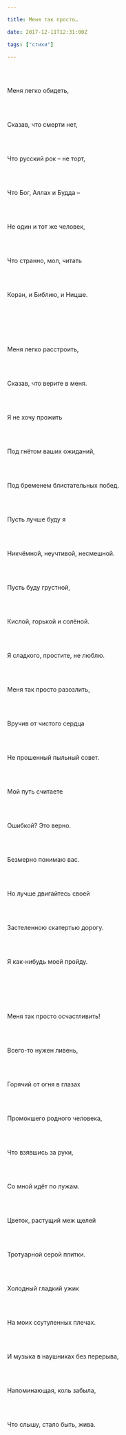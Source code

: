 ```yaml
---

title: Меня так просто…

date: 2017-12-11T12:31:00Z

tags: ["стихи"]

---
```


<br/><br/>

Меня легко обидеть, 

<br/><br/>

Сказав, что смерти нет, 

<br/><br/>

Что русский рок – не торт,

<br/><br/>

Что Бог, Аллах и Будда –

<br/><br/>

Не один и тот же человек,

<br/><br/>

Что странно, мол, читать

<br/><br/>

Коран, и Библию, и Ницше.

<br/><br/>



<br/><br/>

Меня легко расстроить,

<br/><br/>

Сказав, что верите в меня.

<br/><br/>

Я не хочу прожить

<br/><br/>

Под гнётом ваших ожиданий,

<br/><br/>

Под бременем блистательных побед.

<br/><br/>

Пусть лучше буду я

<br/><br/>

Никчёмной, неучтивой, несмешной.

<br/><br/>

Пусть буду грустной,

<br/><br/>

Кислой, горькой и солёной.

<br/><br/>

Я сладкого, простите, не люблю.

<br/><br/>



Меня так просто разозлить,

<br/><br/>

Вручив от чистого сердца

<br/><br/>

Не прошенный пыльный совет.

<br/><br/>

Мой путь считаете

<br/><br/>

Ошибкой? Это верно.

<br/><br/>

Безмерно понимаю вас.

<br/><br/>

Но лучше двигайтесь своей

<br/><br/>

Застеленною скатертью дорогу. 

<br/><br/>

Я как-нибудь моей пройду.

<br/><br/>



<br/><br/>

Меня так просто осчастливить!

<br/><br/>

Всего-то нужен ливень,

<br/><br/>

Горячий от огня в глазах

<br/><br/>

Промокшего родного человека,

<br/><br/>

Что взявшись за руки,

<br/><br/>

Со мной идёт по лужам.

<br/><br/>

Цветок, растущий меж щелей

<br/><br/>

Тротуарной серой плитки.

<br/><br/>

Холодный гладкий ужик

<br/><br/>

На моих ссутуленных плечах. 

<br/><br/>

И музыка в наушниках без перерыва,

<br/><br/>

Напоминающая, коль забыла,

<br/><br/>

Что слышу, стало быть, жива.